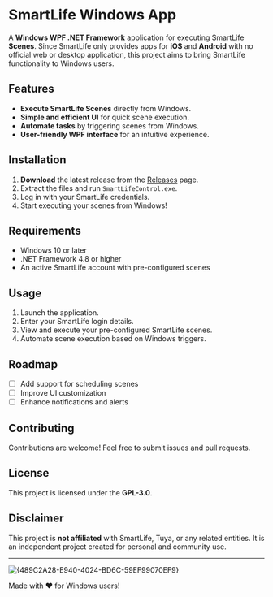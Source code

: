 # SmartLife Windows App

A **Windows WPF .NET Framework** application for executing SmartLife **Scenes**. Since SmartLife only provides apps for **iOS** and **Android** with no official web or desktop application, this project aims to bring SmartLife functionality to Windows users.

## Features

- **Execute SmartLife Scenes** directly from Windows.
- **Simple and efficient UI** for quick scene execution.
- **Automate tasks** by triggering scenes from Windows.
- **User-friendly WPF interface** for an intuitive experience.

## Installation

1. **Download** the latest release from the [Releases](https://github.com/qwoplakjos/SmartLifeControl/releases) page.
2. Extract the files and run `SmartLifeControl.exe`.
3. Log in with your SmartLife credentials.
4. Start executing your scenes from Windows!

## Requirements

- Windows 10 or later
- .NET Framework 4.8 or higher
- An active SmartLife account with pre-configured scenes

## Usage

1. Launch the application.
2. Enter your SmartLife login details.
3. View and execute your pre-configured SmartLife scenes.
4. Automate scene execution based on Windows triggers.

## Roadmap

- [ ] Add support for scheduling scenes
- [ ] Improve UI customization
- [ ] Enhance notifications and alerts

## Contributing

Contributions are welcome! Feel free to submit issues and pull requests.

## License

This project is licensed under the **GPL-3.0**.

## Disclaimer

This project is **not affiliated** with SmartLife, Tuya, or any related entities. It is an independent project created for personal and community use.

---



![{489C2A28-E940-4024-BD6C-59EF99070EF9}](https://github.com/user-attachments/assets/f69ccd38-7061-4de9-b803-3cfb29bce65b)

Made with ❤️ for Windows users!
